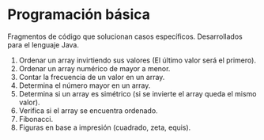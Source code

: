 # Programación básica
Fragmentos de código que solucionan casos específicos.
Desarrollados para el lenguaje Java. 

1. Ordenar un array invirtiendo sus valores (El último valor será el primero).
2. Ordenar un array numérico de mayor a menor.
3. Contar la frecuencia de un valor en un array.
4. Determina el número mayor en un array.
5. Determina si un array es simétrico (si se invierte el array queda el mismo valor).
6. Verifica si el array se encuentra ordenado.
7. Fibonacci.
8. Figuras en base a impresión (cuadrado, zeta, equis).